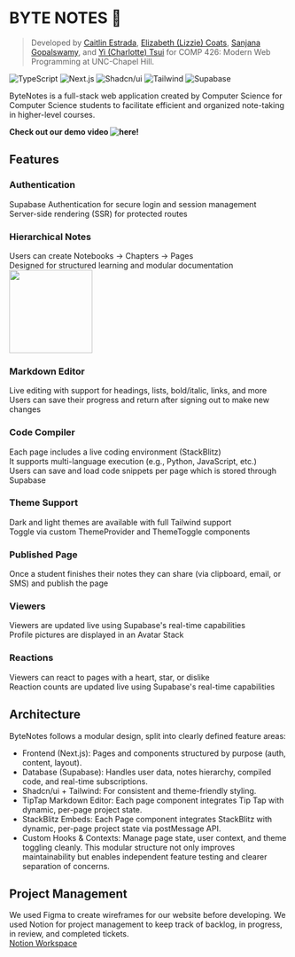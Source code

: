 # BYTE NOTES 🍪

> Developed by [Caitlin Estrada](https://github.com/caitlinestrada27), [Elizabeth (Lizzie) Coats](https://github.com/escoats), [Sanjana Gopalswamy](https://github.com/sgopal08), and [Yi (Charlotte) Tsui](https://github.com/charlottetsui) for COMP 426: Modern Web Programming at UNC-Chapel Hill.


![TypeScript](https://img.shields.io/badge/-TypeScript-05122A?style=flat&logo=typescript)
![Next.js](https://img.shields.io/badge/-Next.js-05122A?style=flat&logo=nextdotjs)
![Shadcn/ui](https://img.shields.io/badge/-Shadcn_UI-05122A?style=flat&logo=shadcnui)
![Tailwind](https://img.shields.io/badge/-Tailwind-05122A?style=flat&logo=tailwindcss)
![Supabase](https://img.shields.io/badge/-Supabase-05122A?style=flat&logo=supabase)

ByteNotes is a full-stack web application created by Computer Science for Computer Science students to facilitate efficient and organized note-taking in higher-level courses.

**Check out our demo video ![here!](https://youtu.be/GibujDpABd8)**

## Features

### Authentication
Supabase Authentication for secure login and session management <br>
Server-side rendering (SSR) for protected routes <br>

### Hierarchical Notes
Users can create Notebooks → Chapters → Pages <br>
Designed for structured learning and modular documentation <br>
<img src="https://github.com/comp426-25s/final-project-team-03/blob/main/docs/images/file-hierarchy.png" width="150">

### Markdown Editor
Live editing with support for headings, lists, bold/italic, links, and more <br>
Users can save their progress and return after signing out to make new changes <br>

### Code Compiler
Each page includes a live coding environment (StackBlitz) <br>
It supports multi-language execution (e.g., Python, JavaScript, etc.) <br>
Users can save and load code snippets per page which is stored through Supabase <br>

### Theme Support
Dark and light themes are available with full Tailwind support <br>
Toggle via custom ThemeProvider and ThemeToggle components <br>

### Published Page
Once a student finishes their notes they can share (via clipboard, email, or SMS) and publish the page <br>

### Viewers
Viewers are updated live using Supabase's real-time capabilities <br> 
Profile pictures are displayed in an Avatar Stack <br>

### Reactions 
Viewers can react to pages with a heart, star, or dislike <br>
Reaction counts are updated live using Supabase's real-time capabilities

## Architecture 
ByteNotes follows a modular design, split into clearly defined feature areas: <br>
- Frontend (Next.js): Pages and components structured by purpose (auth, content, layout).
- Database (Supabase): Handles user data, notes hierarchy, compiled code, and real-time subscriptions.
- Shadcn/ui + Tailwind: For consistent and theme-friendly styling.
- TipTap Markdown Editor: Each page component integrates Tip Tap with dynamic, per-page project state. 
- StackBlitz Embeds: Each Page component integrates StackBlitz with dynamic, per-page project state via postMessage API.
- Custom Hooks & Contexts: Manage page state, user context, and theme toggling cleanly.
This modular structure not only improves maintainability but enables independent feature testing and clearer separation of concerns.

## Project Management
We used Figma to create wireframes for our website before developing. We used Notion for project management to keep track of backlog, in progress, in review, and completed tickets. <br>
[Notion Workspace](https://www.notion.so/F02-Development-Sprints-1-2-1ce1456210fd803089fed0650bf324b6?pvs=4)
